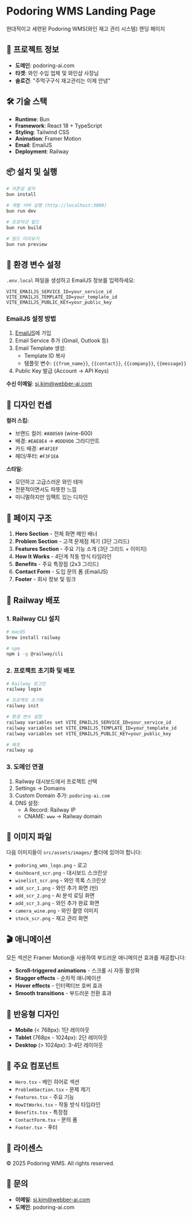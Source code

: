 # Podoring WMS Landing Page

현대적이고 세련된 Podoring WMS(와인 재고 관리 시스템) 랜딩 페이지

## 🎯 프로젝트 정보

- **도메인**: podoring-ai.com
- **타겟**: 와인 수입 업체 및 와인샵 사장님
- **슬로건**: "주먹구구식 재고관리는 이제 안녕"

## 🛠 기술 스택

- **Runtime**: Bun
- **Framework**: React 18 + TypeScript
- **Styling**: Tailwind CSS
- **Animation**: Framer Motion
- **Email**: EmailJS
- **Deployment**: Railway

## 📦 설치 및 실행

```bash
# 의존성 설치
bun install

# 개발 서버 실행 (http://localhost:3000)
bun run dev

# 프로덕션 빌드
bun run build

# 빌드 미리보기
bun run preview
```

## 🔐 환경 변수 설정

`.env.local` 파일을 생성하고 EmailJS 정보를 입력하세요:

```env
VITE_EMAILJS_SERVICE_ID=your_service_id
VITE_EMAILJS_TEMPLATE_ID=your_template_id
VITE_EMAILJS_PUBLIC_KEY=your_public_key
```

### EmailJS 설정 방법

1. [EmailJS](https://www.emailjs.com/)에 가입
2. Email Service 추가 (Gmail, Outlook 등)
3. Email Template 생성:
   - Template ID 복사
   - 템플릿 변수: `{{from_name}}`, `{{contact}}`, `{{company}}`, `{{message}}`
4. Public Key 발급 (Account → API Keys)

**수신 이메일**: sj.kim@webber-ai.com

## 🎨 디자인 컨셉

**컬러 스킴:**
- 브랜드 컬러: `#A80569` (wine-600)
- 배경: `#EAE8E4` → `#DDD9D0` 그라디언트
- 카드 배경: `#F4F2EF`
- 헤더/푸터: `#F3F1EA`

**스타일:**
- 모던하고 고급스러운 와인 테마
- 전문적이면서도 따뜻한 느낌
- 미니멀하지만 임팩트 있는 디자인

## 📄 페이지 구조

1. **Hero Section** - 전체 화면 메인 배너
2. **Problem Section** - 고객 문제점 제기 (3단 그리드)
3. **Features Section** - 주요 기능 소개 (3단 그리드 + 이미지)
4. **How It Works** - 4단계 작동 방식 타임라인
5. **Benefits** - 주요 특장점 (2x3 그리드)
6. **Contact Form** - 도입 문의 폼 (EmailJS)
7. **Footer** - 회사 정보 및 링크

## 🚀 Railway 배포

### 1. Railway CLI 설치

```bash
# macOS
brew install railway

# npm
npm i -g @railway/cli
```

### 2. 프로젝트 초기화 및 배포

```bash
# Railway 로그인
railway login

# 프로젝트 초기화
railway init

# 환경 변수 설정
railway variables set VITE_EMAILJS_SERVICE_ID=your_service_id
railway variables set VITE_EMAILJS_TEMPLATE_ID=your_template_id
railway variables set VITE_EMAILJS_PUBLIC_KEY=your_public_key

# 배포
railway up
```

### 3. 도메인 연결

1. Railway 대시보드에서 프로젝트 선택
2. Settings → Domains
3. Custom Domain 추가: `podoring-ai.com`
4. DNS 설정:
   - A Record: Railway IP
   - CNAME: `www` → Railway domain

## 📸 이미지 파일

다음 이미지들이 `src/assets/images/` 폴더에 있어야 합니다:

- `podoring_wms_logo.png` - 로고
- `dashboard_scr.png` - 대시보드 스크린샷
- `winelist_scr.png` - 와인 목록 스크린샷
- `add_scr_1.png` - 와인 추가 화면 (빈)
- `add_scr_2.png` - AI 분석 로딩 화면
- `add_scr_3.png` - 와인 추가 완료 화면
- `camera_wine.png` - 와인 촬영 이미지
- `stock_scr.png` - 재고 관리 화면

## 🎬 애니메이션

모든 섹션은 Framer Motion을 사용하여 부드러운 애니메이션 효과를 제공합니다:

- **Scroll-triggered animations** - 스크롤 시 자동 활성화
- **Stagger effects** - 순차적 애니메이션
- **Hover effects** - 인터랙티브 호버 효과
- **Smooth transitions** - 부드러운 전환 효과

## 📱 반응형 디자인

- **Mobile** (< 768px): 1단 레이아웃
- **Tablet** (768px - 1024px): 2단 레이아웃
- **Desktop** (> 1024px): 3-4단 레이아웃

## 🔧 주요 컴포넌트

- `Hero.tsx` - 메인 히어로 섹션
- `ProblemSection.tsx` - 문제 제기
- `Features.tsx` - 주요 기능
- `HowItWorks.tsx` - 작동 방식 타임라인
- `Benefits.tsx` - 특장점
- `ContactForm.tsx` - 문의 폼
- `Footer.tsx` - 푸터

## 📝 라이센스

© 2025 Podoring WMS. All rights reserved.

## 📧 문의

- **이메일**: sj.kim@webber-ai.com
- **도메인**: podoring-ai.com
